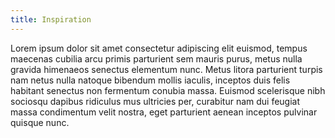 ```yaml
---
title: Inspiration
---
```


Lorem ipsum dolor sit amet consectetur adipiscing elit euismod, tempus maecenas cubilia arcu primis parturient sem mauris purus, metus nulla gravida himenaeos senectus elementum nunc. Metus litora parturient turpis nam netus nulla natoque bibendum mollis iaculis, inceptos duis felis habitant senectus non fermentum conubia massa. Euismod scelerisque nibh sociosqu dapibus ridiculus mus ultricies per, curabitur nam dui feugiat massa condimentum velit nostra, eget parturient aenean inceptos pulvinar quisque nunc.